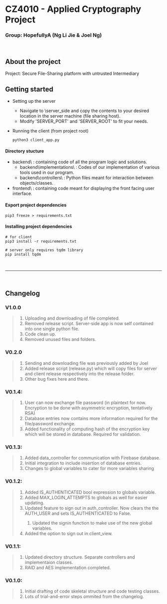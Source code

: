 # CZ4010 - Applied Cryptography Project
### Group: HopefullyA (Ng Li Jie & Joel Ng)

<br/>

## About the project
Project: Secure File-Sharing platform with untrusted Intermediary

## Getting started
- Setting up the server
  - Navigate to \server_side and copy the contents to your desired location in the server machine (file sharing host).
  - Modify 'SERVER_PORT' and 'SERVER_ROOT' to fit your needs.

- Running the client (from project root)
  ```
  python3 client_app.py
  ```

#### Directory stucture
- backend\  : containing code of all the program logic and solutions.
  - backend\implementations\ : Codes of our implementation of various tools used in our program.
  - backend\controllers\  : Python files meant for interaction between objects/classes.
- frontend\ : containing code meant for displaying the front facing user interface.

#### Export project dependencies
```
pip3 freeze > requirements.txt
```
#### Installing project dependencies
```
# for client
pip3 install -r requirements.txt

# server only requires tqdm library
pip install tqdm
```
<br/>
<hr/>
<br/>

## Changelog

### V1.0.0
><ol>
><li>Uploading and downloading of file completed.</li>
><li>Removed release script. Server-side app is now self contained into one single python file.</li>
><li>Code clean up.</li>
><li>Removed unused files and folders.</li>
></ol>

### V0.2.0
><ol>
><li>Sending and downloading file was previously added by Joel</li>
><li>Added release script (release.py) which will copy files for server and client release respectively into the release folder.</li>
><li>Other bug fixes here and there.</li>
></ol>

### V0.1.4:
><ol>
><li>User can now exchange file password (in plaintext for now. Encryption to be done with asymmetric encryption, tentatively RSA)</li>
><li>Database entries now contains more information required for the file/password exchange.</li>
><li>Added functionality of computing hash of the encryption key which will be stored in database. Required for validation.</li>
></ol>

### V0.1.3:
><ol>
><li>Added data_controller for communication with Firebase database.</li>
><li>Initial integration to include insertion of database entries.</li>
><li>Changes to global variables to cater for more variables sharing</li>
></ol>

### V0.1.2:
><ol>
><li>Added IS_AUTHENTICATED bool expression to globals variable.</li>
><li>Added MAX_LOGIN_ATTEMPTS to globals as well for easier updating.</li>
><li>Updated feature to sign out in auth_controller. Now clears the the AUTH_USER and sets IS_AUTHENTICATED to False.</li>
><ol>
><li>Updated the signin function to make use of the new global variables.</li>
></ol>
><li>Added the option to sign out in client_view.</li>
></ol>

### V0.1.1:
><ol>
><li>Updated directory structure. Separate controllers and implementaion classes.</li>
><li>RAID and AES implementation completed.</li>
></ol>

### V0.1.0:
><ol>
><li>Initial drafting of code skeletal structure and code testing classes. </li>
><li>Lots of trial-and-error steps ommited from the changelog.</li>
></ol>